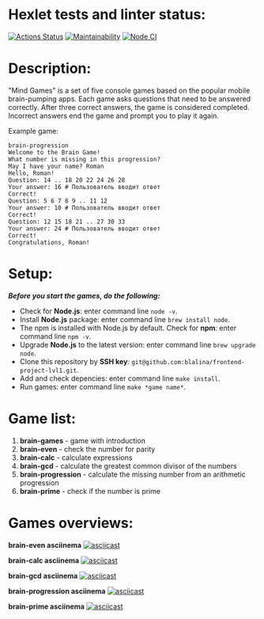 # Hexlet tests and linter status:

[![Actions Status](https://github.com/blalina/frontend-project-lvl1/workflows/hexlet-check/badge.svg)](https://github.com/blalina/frontend-project-lvl1/actions)
[![Maintainability](https://api.codeclimate.com/v1/badges/a99a88d28ad37a79dbf6/maintainability)](https://codeclimate.com/github/codeclimate/codeclimate/maintainability)
[![Node CI](https://github.com/blalina/frontend-project-lvl1/actions/workflows/nodejs.yml/badge.svg)](https://github.com/blalina/frontend-project-lvl1/actions/workflows/nodejs.yml)

# Description:

"Mind Games" is a set of five console games based on the popular mobile brain-pumping apps. Each game asks questions that need to be answered correctly. After three correct answers, the game is considered completed. Incorrect answers end the game and prompt you to play it again.

Example game:

```
brain-progression
Welcome to the Brain Game!
What number is missing in this progression?
May I have your name? Roman
Hello, Roman!
Question: 14 .. 18 20 22 24 26 28
Your answer: 16 # Пользователь вводит ответ
Correct!
Question: 5 6 7 8 9 .. 11 12
Your answer: 10 # Пользователь вводит ответ
Correct!
Question: 12 15 18 21 .. 27 30 33
Your answer: 24 # Пользователь вводит ответ
Correct!
Congratulations, Roman!
```

# Setup:

***Before you start the games, do the following:***

- Сheck for **Node.js**: enter command line `node -v`.
- Install **Node.js** package: enter command line `brew install node`.
- The npm is installed with Node.js by default. Сheck for **npm**: enter command line `npm -v`.
- Upgrade **Node.js** to the latest version: enter command line `brew upgrade node`.
- Clone this repository by **SSH key**: `git@github.com:blalina/frontend-project-lvl1.git`.
- Add and check depencies: enter command line `make install`.
- Run games: enter command line `make *game name*`.

# Game list:

1. **brain-games** - game with introduction
2. **brain-even** - check the number for parity
3. **brain-calc** - calculate expressions
4. **brain-gcd** - сalculate the greatest common divisor of the numbers
5. **brain-progression** - calculate the missing number from an arithmetic progression
6. **brain-prime** - check if the number is prime

# Games overviews:

**brain-even asciinema**
[![asciicast](https://asciinema.org/a/yrFTEkmfcAgjjgBzpRJXskV3o.svg)](https://asciinema.org/a/yrFTEkmfcAgjjgBzpRJXskV3o)

**brain-calc asciinema**
[![asciicast](https://asciinema.org/a/9jPc7clgVA3MvT1EGuMGB6X9I.svg)](https://asciinema.org/a/9jPc7clgVA3MvT1EGuMGB6X9I)

**brain-gcd asciinema**
[![asciicast](https://asciinema.org/a/KJd8cKwZSBXVlFejkqUdljuTg.svg)](https://asciinema.org/a/KJd8cKwZSBXVlFejkqUdljuTg)

**brain-progression asciinema**
[![asciicast](https://asciinema.org/a/ASSWTmJEsOMbTNR6tUhH1V5Co.svg)](https://asciinema.org/a/ASSWTmJEsOMbTNR6tUhH1V5Co)

**brain-prime asciinema**
[![asciicast](https://asciinema.org/a/oFjEp0ECy0o1lj5IB1XXPfgXF.svg)](https://asciinema.org/a/oFjEp0ECy0o1lj5IB1XXPfgXF)
